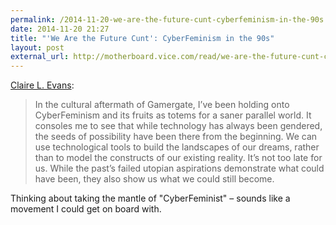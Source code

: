 ```yaml
---
permalink: /2014-11-20-we-are-the-future-cunt-cyberfeminism-in-the-90s
date: 2014-11-20 21:27
title: "'We Are the Future Cunt': CyberFeminism in the 90s"
layout: post
external_url: http://motherboard.vice.com/read/we-are-the-future-cunt-cyberfeminism-in-the-90s
---
```

[Claire L. Evans](http://motherboard.vice.com/read/we-are-the-future-cunt-cyberfeminism-in-the-90s):

>In the cultural aftermath of Gamergate, I’ve been holding onto CyberFeminism and its fruits as totems for a saner parallel world. It consoles me to see that while technology has always been gendered, the seeds of possibility have been there from the beginning. We can use technological tools to build the landscapes of our dreams, rather than to model the constructs of our existing reality. It’s not too late for us. While the past’s failed utopian aspirations demonstrate what could have been, they also show us what we could still become.

Thinking about taking the mantle of "CyberFeminist" – sounds like a movement I could get on board with.